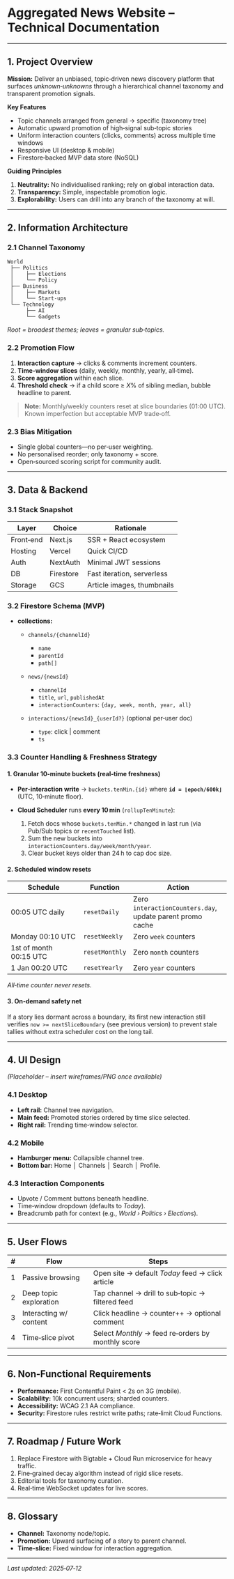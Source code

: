 # Aggregated News Website – Technical Documentation

---

## 1. Project Overview

**Mission:** Deliver an unbiased, topic‑driven news discovery platform that surfaces *unknown‑unknowns* through a hierarchical channel taxonomy and transparent promotion signals.

**Key Features**

* Topic channels arranged from general → specific (taxonomy tree)
* Automatic upward promotion of high‑signal sub‑topic stories
* Uniform interaction counters (clicks, comments) across multiple time windows
* Responsive UI (desktop & mobile)
* Firestore‑backed MVP data store (NoSQL)

**Guiding Principles**

1. **Neutrality:** No individualised ranking; rely on global interaction data.
2. **Transparency:** Simple, inspectable promotion logic.
3. **Explorability:** Users can drill into any branch of the taxonomy at will.

---

## 2. Information Architecture

### 2.1 Channel Taxonomy

```
World
 ├── Politics
 │    ├── Elections
 │    └── Policy
 ├── Business
 │    ├── Markets
 │    └── Start‑ups
 └── Technology
      ├── AI
      └── Gadgets
```

*Root = broadest themes; leaves = granular sub‑topics.*

### 2.2 Promotion Flow

1. **Interaction capture** → clicks & comments increment counters.
2. **Time‑window slices** (daily, weekly, monthly, yearly, all‑time).
3. **Score aggregation** within each slice.
4. **Threshold check** → if a child score ≥ *X*% of sibling median, bubble headline to parent.

> **Note:** Monthly/weekly counters reset at slice boundaries (01:00 UTC). Known imperfection but acceptable MVP trade‑off.

### 2.3 Bias Mitigation

* Single global counters—no per‑user weighting.
* No personalised reorder; only taxonomy + score.
* Open‑sourced scoring script for community audit.

---

## 3. Data & Backend

### 3.1 Stack Snapshot

| Layer     | Choice    | Rationale                  |
| --------- | --------- | -------------------------- |
| Front‑end | Next.js   | SSR + React ecosystem      |
| Hosting   | Vercel    | Quick CI/CD                |
| Auth      | NextAuth  | Minimal JWT sessions       |
| DB        | Firestore | Fast iteration, serverless |
| Storage   | GCS       | Article images, thumbnails |

### 3.2 Firestore Schema (MVP)

* **collections:**

  * `channels/{channelId}`

    * `name`
    * `parentId`
    * `path[]`
  * `news/{newsId}`

    * `channelId`
    * `title`, `url`, `publishedAt`
    * `interactionCounters`: `{day, week, month, year, all}`
  * `interactions/{newsId}_{userId?}` (optional per‑user doc)

    * `type`: click | comment
    * `ts`

### 3.3 Counter Handling & Freshness Strategy

#### 1. Granular 10‑minute buckets (real‑time freshness)

* **Per‑interaction write** → `buckets.tenMin.{id}` where **`id = ⌊epoch/600k⌋`** (UTC, 10‑minute floor).
* **Cloud Scheduler** runs **every 10 min** (`rollupTenMinute`):

  1. Fetch docs whose `buckets.tenMin.*` changed in last run (via Pub/Sub topics or `recentTouched` list).
  2. Sum the new buckets into `interactionCounters.day/week/month/year`.
  3. Clear bucket keys older than 24 h to cap doc size.

#### 2. Scheduled window resets

| Schedule               | Function       | Action                                                    |
| ---------------------- | -------------- | --------------------------------------------------------- |
| 00:05 UTC daily        | `resetDaily`   | Zero `interactionCounters.day`, update parent promo cache |
| Monday 00:10 UTC       | `resetWeekly`  | Zero `week` counters                                      |
| 1st of month 00:15 UTC | `resetMonthly` | Zero `month` counters                                     |
| 1 Jan 00:20 UTC        | `resetYearly`  | Zero `year` counters                                      |

*All‑time counter never resets.*

#### 3. On‑demand safety net

If a story lies dormant across a boundary, its first new interaction still verifies `now >= nextSliceBoundary` (see previous version) to prevent stale tallies without extra scheduler cost on the long tail.

---

## 4. UI Design

*(Placeholder – insert wireframes/PNG once available)*

### 4.1 Desktop

* **Left rail:** Channel tree navigation.
* **Main feed:** Promoted stories ordered by time slice selected.
* **Right rail:** Trending time‑window selector.

### 4.2 Mobile

* **Hamburger menu:** Collapsible channel tree.
* **Bottom bar:** Home │ Channels │ Search │ Profile.

### 4.3 Interaction Components

* Upvote / Comment buttons beneath headline.
* Time‑window dropdown (defaults to *Today*).
* Breadcrumb path for context (e.g., *World › Politics › Elections*).

---

## 5. User Flows

| # | Flow                   | Steps                                              |
| - | ---------------------- | -------------------------------------------------- |
| 1 | Passive browsing       | Open site → default *Today* feed → click article   |
| 2 | Deep topic exploration | Tap channel → drill to sub‑topic → filtered feed   |
| 3 | Interacting w/ content | Click headline → counter++ → optional comment      |
| 4 | Time‑slice pivot       | Select *Monthly* → feed re‑orders by monthly score |

---

## 6. Non‑Functional Requirements

* **Performance:** First Contentful Paint < 2s on 3G (mobile).
* **Scalability:** 10k concurrent users; sharded counters.
* **Accessibility:** WCAG 2.1 AA compliance.
* **Security:** Firestore rules restrict write paths; rate‑limit Cloud Functions.

---

## 7. Roadmap / Future Work

1. Replace Firestore with Bigtable + Cloud Run microservice for heavy traffic.
2. Fine‑grained decay algorithm instead of rigid slice resets.
3. Editorial tools for taxonomy curation.
4. Real‑time WebSocket updates for live scores.

---

## 8. Glossary

* **Channel:** Taxonomy node/topic.
* **Promotion:** Upward surfacing of a story to parent channel.
* **Time‑slice:** Fixed window for interaction aggregation.

---

*Last updated: 2025‑07‑12*
